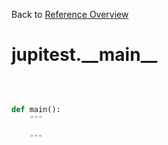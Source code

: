 
Back to [Reference Overview](https://github.com/pyrustic/jupitest/blob/master/docs/reference/README.md#readme)

# jupitest.\_\_main\_\_



<br>


```python

def main():
    """
    
    """

```

